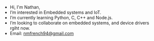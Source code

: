 - Hi, I'm Nathan,
- I’m interested in Embedded systems and IoT.
- I’m currently learning Python, C, C++ and Node.js. 
- I’m looking to collaborate on embedded systems, and device drivers rgiht now.
- Email: nmfrench94@gmail.com

<!---
nfrench94/nfrench94 is a ✨ special ✨ repository because its `README.md` (this file) appears on your GitHub profile.
You can click the Preview link to take a look at your changes.
--->
